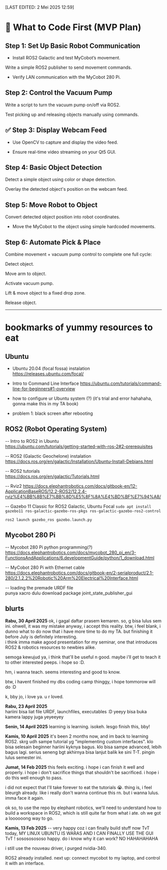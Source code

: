 [LAST EDITED: 2 Mei 2025 12:59]
# 📌 What to Code First (MVP Plan)

##  Step 1: Set Up Basic Robot Communication

- Install ROS2 Galactic and test MyCobot’s movement.

Write a simple ROS2 publisher to send movement commands.

- Verify LAN communication with the MyCobot 280 Pi.
  

##  Step 2: Control the Vacuum Pump

Write a script to turn the vacuum pump on/off via ROS2.

Test picking up and releasing objects manually using commands.

## ✅ Step 3: Display Webcam Feed

- Use OpenCV to capture and display the video feed.
  
- Ensure real-time video streaming on your Qt5 GUI.
  

##  Step 4: Basic Object Detection

Detect a simple object using color or shape detection.

Overlay the detected object's position on the webcam feed.

##  Step 5: Move Robot to Object

Convert detected object position into robot coordinates.

- Move the MyCobot to the object using simple hardcoded movements.
  

##  Step 6: Automate Pick & Place

Combine movement + vacuum pump control to complete one full cycle:

Detect object.

Move arm to object.

Activate vacuum pump.

Lift & move object to a fixed drop zone.

Release object.

---


# bookmarks of yummy resources to eat 

## Ubuntu 
* Ubuntu 20.04 (focal fossa) instalation
https://releases.ubuntu.com/focal/ 

* Intro to Command Line Interface
https://ubuntu.com/tutorials/command-line-for-beginners#1-overview

* how to configure ur Ubuntu system (?) (it's trial and error hahahaha, gonna make this in my TA book)
- problem 1: black screen after rebooting

## ROS2 (Robot Operating System)
-- Intro to ROS2 in Ubuntu  
https://ubuntu.com/tutorials/getting-started-with-ros-2#2-prerequisites

-- ROS2 (Galactic Geochelone) instalation  
https://docs.ros.org/en/galactic/Installation/Ubuntu-Install-Debians.html

-- ROS2 tutorials  
https://docs.ros.org/en/galactic/Tutorials.html

-- Rviz2
https://docs.elephantrobotics.com/docs/gitbook-en/12-ApplicationBaseROS/12.2-ROS2/12.2.4-rviz%E4%BB%8B%E7%BB%8D%E5%8F%8A%E4%BD%BF%E7%94%A8/

-- Gazebo 11 Classic for ROS2 Galactic, Ubuntu Focal
`sudo apt install gazebo11 ros-galactic-gazebo-ros-pkgs ros-galactic-gazebo-ros2-control`

`ros2 launch gazebo_ros gazebo.launch.py`

## Mycobot 280 Pi
-- Mycobot 280 Pi python programming(?)
https://docs.elephantrobotics.com/docs/mycobot_280_pi_en/3-FunctionsAndApplications/6.developmentGuide/python/1_download.html

-- MyCobot 280 Pi with Ethernet cable
https://docs.elephantrobotics.com/docs/gitbook-en/2-serialproduct/2.1-280/2.1.2.2%20Robotic%20Arm%20Electrical%20Interface.html

-- loading the premade URDF file  
punya xacro dulu
download package joint_state_publisher_gui

blurts
-
**Rabu, 30 April 2025**
ok, i gagal daftar prasem kemaren. so, g bisa lulus sem ini. ohwell, it was my mistake anyway, i accept this reality. btw, i feel blank, i dunno what to do now that i have more time to do my TA. but finishing it before July is definitely interesting.  
i think imma make agood presentation for my seminar, one that introduces ROS2 & robotics resources to newbies alike.  

semoga kewujud ya, i think that'll be useful n good. maybe i'll get to teach it to other interested peeps. i hope so :D.

hm, i wanna teach. seems interesting and good to know.

btw, i havent finished my dbs coding camp thinggy, i hope tommorow will do :D

k, bby jo, i love ya. u r loved.

**Rabu, 23 April 2025**  
hariini bisa liat file URDF, launchfiles, executables :D yeeyy
bisa buka kamera lappy juga yeyeeyey


**Senin, 14 April 2025**
learning is learning. isokeh. lesgo finish this, bby!

**Kamis, 10 April 2025**
it's been 2 months now, and im back to learning ROS2. skrg udh sampe tutorial yg "implementing custom interfaces". klo bisa selesain beginner hariini kyknya bagus. klo bisa sampe advanced, lebih bagus lagi. serius seneng bgt akhirnya bisa lanjut balik ke sini T-T. pingin lulus semester ini.  

**Jumat, 14 Feb 2025**
this feels exciting. 
i hope i can finish it well and properly.
i hope i don't sacrifice things that shouldn't be sacrificed.
i hope i do this well enough to pass.

i did not expect that I'll take forever to eat the tutorials 😭. thing is, i feel bleurgh already. like i really don't wanna continue this rn. but i wanna lulus. imma face it again.

ok so, to use the repo by elephant robotics, 
we'll need to understand how to build a workspace in ROS2, which is still quite far from what i ate. oh we got a loooooong way to go.

**Kamis, 13 Feb 2025**
-- very happy coz i can finally build stuff now TvT
today, MY LINUX UBUNTU IS WARAS AND I CAN FINALLY USE THE GUI TvT ! sosososososo happy. 
do i know why it can work? NO HAHAHAHAHA

i still use the nouveau driver,
i purged nvidia-340.

ROS2 already installed. 
next up: connect mycobot to my laptop, and control it with an interface. 
